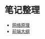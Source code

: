 # 笔记整理

- [网络原理](https://zzzneko.github.io/note/network/)
- [前端大纲](https://zzzneko.github.io/note/frontend/)
